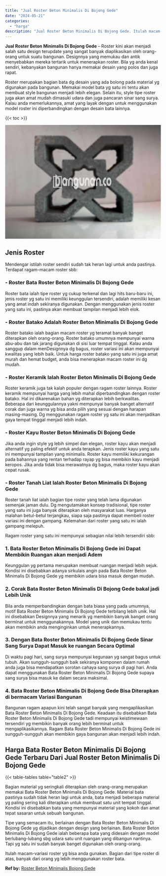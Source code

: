 ```yaml
---
title: "Jual Roster Beton Minimalis Di Bojong Gede"
date: "2024-05-21"
categories: 
  - "harga"
description: "Jual Roster Beton Minimalis Di Bojong Gede. Itulah macam-variasi roster yg bisa anda gunakan. Bagian dari tipe roster di atas, banyak dari orang yg lebih men..."
---
```


**Jual Roster Beton Minimalis Di Bojong Gede** – Roster kini akan menjadi salah satu design terupdate yang sangat banyak diaplikasikan oleh orang-orang untuk suatu bangunan. Designnya yang memukau dan antik menyebabkan mereka tertarik untuk menerapkan roster. Bila yg anda kenal sendiri, kebanyakan bangunan hanya memakai desain yang polos dan juga rapat.

Roster merupakan bagian bata dg desain yang ada bolong pada material yg digunakan pada bangunan. Memakai model bata yg satu ini tentu akan membuat style bangunan menjadi lebih elegan. Selain itu, style tipe roster juga akan amat mudah dimasuki udara dan juga pancaran sinar sang surya. Kalau anda memerlukannya, amat yang layak dengan untuk menggunakan model roster ini diperbandingkan dengan desain bata lainnya.

{{< toc >}}

![Jual Roster Beton Minimalis Di Bojong Gede](/images/bata-roster-minimalis-21.png)

## Jenis Roster

Mendengar istilah roster sendiri sudah tak heran lagi untuk anda pastinya. Terdapat ragam-macam roster sbb:

### \- Roster Bata Roster Beton Minimalis Di Bojong Gede

Roster bata ialah tipe roster yg cukup terkenal dan lagi hits baru-baru ini, jenis roster yg satu ini memiliki keunggulan tersendiri, adalah memiliki kesan yang amat indah sekiranya digunakan. Dengan menggunakan jenis roster yang satu ini, pastinya akan membuat tampilan menjadi lebih elok.

### \- Roster Batako Adalah Roster Beton Minimalis Di Bojong Gede

Roster batako ialah bagian macam roster yg teramat banyak banget diterapkan oleh orang-orang. Roster batako umumnya mempunyai warna abu-abu dan tak jarang digunakan di sisi luar tempat tinggal. Kalau anda sanggup dalam menDesignnya dg bagus, roster variasi ini akan mempunyai kwalitas yang lebih baik. Untuk harga roster batako yang satu ini juga amat murah dan hemat budget, anda bisa menerapkan macam roster ini dg mudah.

### \- Roster Keramik Ialah Roster Beton Minimalis Di Bojong Gede

Roster keramik juga tak kalah populer dengan ragam roster lainnya. Roster keramik mempunyai harga yang lebih mahal diperbandingkan dengan roster batako. Hal ini dikarenakan bahan yg diterapkan lebih berkwalitas. Beberapa dari keunggulannya yakni mempunyai banyak banget alternatif corak dan juga warna yg bisa anda pilih yang sesuai dengan harapan masing-masing. Dg menggunakan ragam roster yg satu ini akan menjadikan gaya tempat tinggal menjadi lebih indah.

### \- Roster Kayu Roster Beton Minimalis Di Bojong Gede

Jika anda ingin style yg lebih simpel dan elegan, roster kayu akan menjadi alternatif yg paling efektif untuk anda terapkan. Jenis roster kayu yang satu ini mempunyai tampilan yang minimalis. Roster kayu memiliki kekurangan pada bahannya yang rentan terhadap rayap yg bisa membikin kayu menjadi keropos. Jika anda tidak bisa merawatnya dg bagus, maka roster kayu akan cepat rusak.

### \- Roster Tanah Liat Ialah Roster Beton Minimalis Di Bojong Gede

Roster tanah liat ialah bagian tipe roster yang telah lama digunakan semenjak jaman dulu. Dg mengutamakan konsep tradisional, tipe roster yang satu ini juga banyak diterapkan oleh masyarakat luas. Harganya malahan betul-betul terjangkau, siapa saja pastinya dapat membeli roster variasi ini dengan gampang. Kelemahan dari roster yang satu ini ialah gampang melepuh.

Ragam roster yang satu ini mempunyai sebagian nilai lebih tersendiri sbb:

### 1\. Bata Roster Beton Minimalis Di Bojong Gede ini Dapat Membikin Ruangan akan menjadi Adem

Keunggulan yg pertama merupakan membuat ruangan menjadi lebih sejuk. Kondisi ini disebabkan adanya sirkulais angin pada Bata Roster Beton Minimalis Di Bojong Gede yg membikin udara bisa masuk dengan mudah.

### 2\. Corak Bata Roster Beton Minimalis Di Bojong Gede bakal jadi Lebih Unik

Bila anda memperbandingkan dengan bata biasa yang pada umumnya, motif Bata Roster Beton Minimalis Di Bojong Gede terbilang lebih unik. Hal ini disebabkan Designnya yang menarik yg membikin banyak banget orang berminat untuk menggunakannya. Model yang unik dan memukau tentu akan membikin anda menginginkan untuk menerapkannya.

### 3\. Dengan Bata Roster Beton Minimalis Di Bojong Gede Sinar Sang Surya Dapat Masuk ke ruangan Secara Optimal

Di waktu pagi hari, sang surya mempunyai kegunaan yg sangat bagus untuk tubuh. Akan sungguh-sungguh baik sekiranya komponen dalam rumah anda juga bisa mendapatkan sorotan cahaya sang surya di pagi hari. Anda dapat menggunakan Bata Roster Beton Minimalis Di Bojong Gede supaya sang surya bisa masuk ke dalam secara maksimal.

### 4\. Bata Roster Beton Minimalis Di Bojong Gede Bisa Diterapkan di bermacam Variasi Bangunan

Bangunan ragam apapun kini telah sangat banyak yang mengaplikasikan Bata Roster Beton Minimalis Di Bojong Gede. Keadaan itu disebabkan Bata Roster Beton Minimalis Di Bojong Gede tadi mempunyai keistimewaan tersendiri yg membikin banyak orang lebih berminat untuk mengaplikasikannya. Ragam Bata Roster Beton Minimalis Di Bojong Gede ini sungguh-sungguh akan membikin gaya bangunan akan menjadi lebih indah.

## Harga Bata Roster Beton Minimalis Di Bojong Gede Terbaru Dari Jual Roster Beton Minimalis Di Bojong Gede

{{< table-tables table="table2" >}}

Bagian material yg seringkali diterapkan oleh orang-orang merupakan memakai Bata Roster Beton Minimalis Di Bojong Gede. Material bata pastinya sudah tidak heran lagi untuk anda, bata menjadi beberapa material yg paling sering kali diterapkan untuk membuat satu unit tempat tinggal. Kondisi ini disebabkan bata yang mempunyai material yang kokoh dan amat tepat sasaran untuk sebuah bangunan.

Tipe yang semacam itu, berlainan dengan Bata Roster Beton Minimalis Di Bojong Gede yg dijadikan dengan design yang berlainan. Bata Roster Beton Minimalis Di Bojong Gede ialah beberapa bata yang didesain dengan model berlubang-lubang sbg udara satu unit ruangan yang dibangun nantinya. Tapi yg satu ini sudah banyak banget digunakan oleh orang-orang.

Itulah macam-variasi roster yg bisa anda gunakan. Bagian dari tipe roster di atas, banyak dari orang yg lebih menggunakan roster bata.

**Ref by:** [Roster Beton Minimalis Bojong Gede](https://id.wikipedia.org/wiki/Roster)
